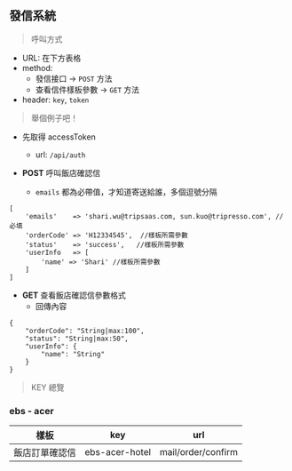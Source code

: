 ## 發信系統

> 呼叫方式

+ URL: 在下方表格
+ method: 
    + 發信接口 -> `POST` 方法
    + 查看信件樣板參數 -> `GET` 方法
+ header: `key`, `token`

> 舉個例子吧！

+ 先取得 accessToken
    + url: `/api/auth`
     
+ **POST** 呼叫飯店確認信
    + `emails` 都為必帶值，才知道寄送給誰，多個逗號分隔
    
```
[
    'emails'    => 'shari.wu@tripsaas.com, sun.kuo@tripresso.com', //必填
    'orderCode' => 'H12334545',  //樣板所需參數
    'status'    => 'success',   //樣板所需參數
    'userInfo   => [
        'name' => 'Shari' //樣板所需參數
    ]
]
```

+ **GET** 查看飯店確認信參數格式
    + 回傳內容

```
{
    "orderCode": "String|max:100",
    "status": "String|max:50",
    "userInfo": {
        "name": "String"
    }
}
```

> KEY 總覽

### ebs - acer

| 樣板 | key | url |
| -------- | -------- | -------- |
| 飯店訂單確認信  |  ebs-acer-hotel    |  mail/order/confirm    |









